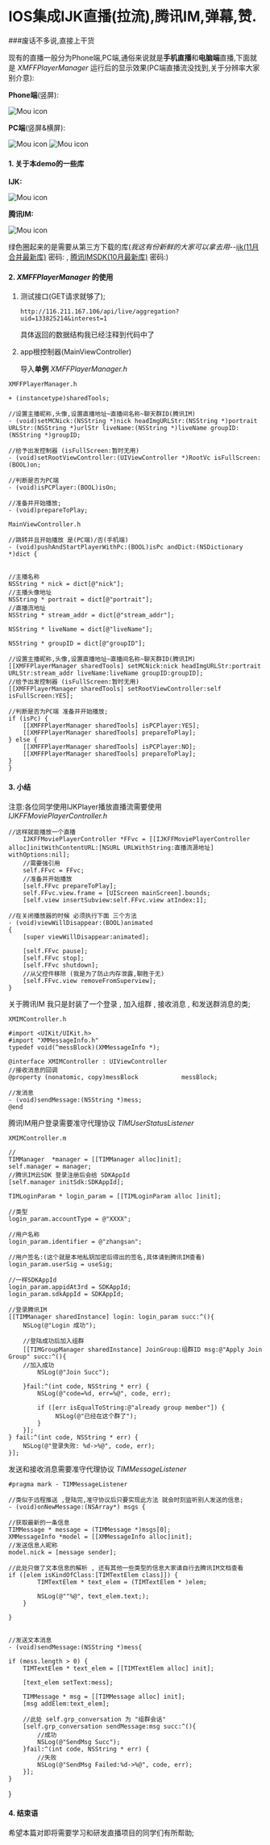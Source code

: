 
# IOS集成IJK直播(拉流),腾讯IM,弹幕,赞.
###废话不多说,直接上干货

现有的直播一般分为Phone端,PC端,通俗来说就是**手机直播**和**电脑端**直播,下面就是 *XMFFPlayerManager* 运行后的显示效果(PC端直播流没找到,关于分辨率大家别介意):


**Phone端**(竖屏):

![Mou icon](http://a4.qpic.cn/psb?/V13bEYKN3PHP3i/tB1xTzHSND9xNof.2KBT9MRf73*ClaAXykM9bJwxCKc!/m/dHcBAAAAAAAA&bo=bgJ8BAAAAAADBzY!&rf=photolist)

**PC端**(竖屏&横屏):

![Mou icon](http://a4.qpic.cn/psb?/V13bEYKN3PHP3i/wjtjHFp6**GA.ne9Rg.zYhXG63yYiDQRC2pJM*Sgb3s!/m/dAsBAAAAAAAA&bo=bgJ8BAAAAAADBzY!&rf=photolist)
![Mou icon](http://a4.qpic.cn/psb?/V13bEYKN3PHP3i/v*mAeFlbT6YM0y4SGQqFqLVIKA1*k1ZKXcf2zlm6AYE!/m/dHcBAAAAAAAA&bo=JASAAgAAAAADB4A!&rf=photolist)

#### 1. 关于本demo的一些库
**IJK:**

![Mou icon](http://a4.qpic.cn/psb?/V13bEYKN3PHP3i/XXsBQWr5s.hZfTIWlfmvLTNPmJYRDfKonT3X.fT7Vf0!/m/dOMAAAAAAAAA&bo=5AFoAgAAAAADB60!&rf=photolist)

**腾讯IM:**

![Mou icon](http://a1.qpic.cn/psb?/V13bEYKN3PHP3i/HlRlTyJaZV33bpNK55KcmM*1wW2bzH4sZaOkIWD*dio!/m/dNwAAAAAAAAA&bo=EgJ.AQAAAAADB00!&rf=photolist)

绿色圈起来的是需要从第三方下载的库(*我这有份新鲜的大家可以拿去用*--[ijk(11月合并最新库)](https://twitter.com/mou) 密码: ,  [腾讯IMSDK(10月最新库)](https://twitter.com/mou) 密码:)



#### 2. *XMFFPlayerManager* 的使用
1. 测试接口(GET请求就够了);

	```
	http://116.211.167.106/api/live/aggregation?	uid=133825214&interest=1
	```
	具体返回的数据结构我已经注释到代码中了	


2. app根控制器(MainViewController)
	
	导入**单例** *XMFFPlayerManager.h* 
	

`XMFFPlayerManager.h` 

	+ (instancetype)sharedTools;

	//设置主播昵称,头像,设置直播地址~直播间名称~聊天群ID(腾讯IM)
	- (void)setMCNick:(NSString *)nick headImgURLStr:(NSString *)portrait URLStr:(NSString *)urlStr liveName:(NSString *)liveName groupID:(NSString *)groupID;

	//给予出发控制器 (isFullScreen:暂时无用)
	- (void)setRootViewController:(UIViewController *)RootVc isFullScreen:(BOOL)on;

	//判断是否为PC端
	- (void)isPCPlayer:(BOOL)isOn;

	//准备并开始播放;
	- (void)prepareToPlay; 


`MainViewController.h`
	
	//跳转并且开始播放 是(PC端)/否(手机端)
	- (void)pushAndStartPlayerWithPc:(BOOL)isPc andDict:(NSDictionary *)dict {
    
    
    //主播名称
    NSString * nick = dict[@"nick"];
    //主播头像地址
    NSString * portrait = dict[@"portrait"];
    //直播流地址
    NSString * stream_addr = dict[@"stream_addr"];
    
    NSString * liveName = dict[@"liveName"];
    
    NSString * groupID = dict[@"groupID"];
    
    //设置主播昵称,头像,设置直播地址~直播间名称~聊天群ID(腾讯IM)
    [[XMFFPlayerManager sharedTools] setMCNick:nick headImgURLStr:portrait URLStr:stream_addr liveName:liveName groupID:groupID];
    //给予出发控制器 (isFullScreen:暂时无用)
    [[XMFFPlayerManager sharedTools] setRootViewController:self isFullScreen:YES];
    
    //判断是否为PC端 准备并开始播放;
    if (isPc) {
        [[XMFFPlayerManager sharedTools] isPCPlayer:YES];
        [[XMFFPlayerManager sharedTools] prepareToPlay];
    } else {
        [[XMFFPlayerManager sharedTools] isPCPlayer:NO];
        [[XMFFPlayerManager sharedTools] prepareToPlay];
    }
	}
	

#### 3. 小结

注意:各位同学使用IJKPlayer播放直播流需要使用 *IJKFFMoviePlayerController.h*


```
//这样就能播放一个直播
	IJKFFMoviePlayerController *FFvc = [[IJKFFMoviePlayerController alloc]initWithContentURL:[NSURL URLWithString:直播流源地址] withOptions:nil];
	//需要强引用
    self.FFvc = FFvc;
    //准备并开始播放
    [self.FFvc prepareToPlay];
    self.FFvc.view.frame = [UIScreen mainScreen].bounds;
    [self.view insertSubview:self.FFvc.view atIndex:1];

```
	//在关闭播放器的时候 必须执行下面 三个方法
	- (void)viewWillDisappear:(BOOL)animated
	{
    	[super viewWillDisappear:animated];
    
    	[self.FFvc pause];
    	[self.FFvc stop];
    	[self.FFvc shutdown];
    	//从父控件移除 (我是为了防止内存泄露,聊胜于无)
    	[self.FFvc.view removeFromSuperview];
    }

关于腾讯IM 我只是封装了一个登录 , 加入组群 , 接收消息 , 和发送群消息的类;

`XMIMController.h`
	
	#import <UIKit/UIKit.h>
	#import "XMMessageInfo.h"
	typedef void(^messBlock)(XMMessageInfo *);

	@interface XMIMController : UIViewController
	//接收消息的回调
	@property (nonatomic, copy)messBlock            messBlock;

	//发消息
	- (void)sendMessage:(NSString *)mess;
	@end
	
腾讯IM用户登录需要准守代理协议 *TIMUserStatusListener*

`XMIMController.m`
	
	//
	TIMManager  *manager = [[TIMManager alloc]init];
	self.manager = manager;
	//腾讯IM云SDK 登录注册后会给 SDKAppId
	[self.manager initSdk:SDKAppId];
	
    TIMLoginParam * login_param = [[TIMLoginParam alloc ]init];
    
    //类型
    login_param.accountType = @"XXXX";
    
    //用户名称
    login_param.identifier = @"zhangsan";
    
    //用户签名:(这个就是本地私钥加密后得出的签名,具体请到腾讯IM查看)
    login_param.userSig = useSig;
    
    //一样SDKAppId
    login_param.appidAt3rd = SDKAppId;
    login_param.sdkAppId = SDKAppId;
    
    //登录腾讯IM
    [[TIMManager sharedInstance] login: login_param succ:^(){
        NSLog(@"Login 成功");
        
        //登陆成功后加入组群
        [[TIMGroupManager sharedInstance] JoinGroup:组群ID msg:@"Apply Join Group" succ:^(){
        //加入成功
            NSLog(@"Join Succ");
            
        }fail:^(int code, NSString * err) {
            NSLog(@"code=%d, err=%@", code, err);
            
            if ([err isEqualToString:@"already group member"]) {
                 NSLog(@"已经在这个群了");
            }
        }];
    } fail:^(int code, NSString * err) {
        NSLog(@"登录失败: %d->%@", code, err);
    }];


发送和接收消息需要准守代理协议 *TIMMessageListener*
	
	#pragma mark - TIMMessageListener
	
	//类似于远程推送 ,登陆完,准守协议后只要实现此方法 就会时刻监听别人发送的信息;
	- (void)onNewMessage:(NSArray*) msgs {
	
    //获取最新的一条信息
    TIMMessage * message = (TIMMessage *)msgs[0];
    XMMessageInfo *model = [[XMMessageInfo alloc]init];
    //发送信息人昵称
    model.nick = [message sender];
    
    //此处只做了文本信息的解析 , 还有其他一些类型的信息大家请自行去腾讯IM文档查看
    if ([elem isKindOfClass:[TIMTextElem class]]) {
            TIMTextElem * text_elem = (TIMTextElem * )elem;
             
            NSLog(@""%@", text_elem.text;);
        }
    
	}

	
	//发送文本消息 
	- (void)sendMessage:(NSString *)mess{

    if (mess.length > 0) {
        TIMTextElem * text_elem = [[TIMTextElem alloc] init];
        
        [text_elem setText:mess];
        
        TIMMessage * msg = [[TIMMessage alloc] init];
        [msg addElem:text_elem];
        
        //此处 self.grp_conversation 为 "组群会话" 
        [self.grp_conversation sendMessage:msg succ:^(){
        	//成功
            NSLog(@"SendMsg Succ");
        }fail:^(int code, NSString * err) {
        	//失败
            NSLog(@"SendMsg Failed:%d->%@", code, err);
        }];
    }
}

#### 4. 结束语

希望本篇对即将需要学习和研发直播项目的同学们有所帮助;
